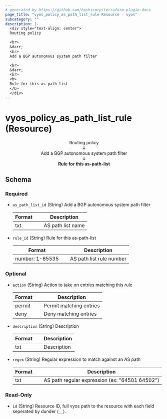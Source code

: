 ```yaml
---
# generated by https://github.com/hashicorp/terraform-plugin-docs
page_title: "vyos_policy_as_path_list_rule Resource - vyos"
subcategory: ""
description: |-
  <div style="text-align: center">
  Routing policy

  <br>
  &darr;
  <br>
  Add a BGP autonomous system path filter

  <br>
  &darr;
  <br>
  <b>
  Rule for this as-path-list
  </b>
  </div>
---
```


# vyos_policy_as_path_list_rule (Resource)

<div style="text-align: center">
Routing policy

<br>
&darr;
<br>
Add a BGP autonomous system path filter

<br>
&darr;
<br>
<b>
Rule for this as-path-list
</b>
</div>



<!-- schema generated by tfplugindocs -->
## Schema

### Required

- `as_path_list_id` (String) Add a BGP autonomous system path filter

    |  Format &emsp; | Description  |
    |----------|---------------|
    |  txt  &emsp; |  AS path list name  |
- `rule_id` (String) Rule for this as-path-list

    |  Format &emsp; | Description  |
    |----------|---------------|
    |  number: 1-65535  &emsp; |  AS path list rule number  |

### Optional

- `action` (String) Action to take on entries matching this rule

    |  Format &emsp; | Description  |
    |----------|---------------|
    |  permit  &emsp; |  Permit matching entries  |
    |  deny  &emsp; |  Deny matching entries  |
- `description` (String) Description

    |  Format &emsp; | Description  |
    |----------|---------------|
    |  txt  &emsp; |  Description  |
- `regex` (String) Regular expression to match against an AS path

    |  Format &emsp; | Description  |
    |----------|---------------|
    |  txt  &emsp; |  AS path regular expression (ex: "64501 64502")  |

### Read-Only

- `id` (String) Resource ID, full vyos path to the resource with each field seperated by dunder (`__`).
